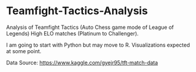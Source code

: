 # Teamfight-Tactics-Analysis

Analysis of Teamfight Tactics (Auto Chess game mode of League of Legends) High ELO matches (Platinum to Challenger). 

I am going to start with Python but may move to R. Visualizations expected at some point. 

Data Source: https://www.kaggle.com/gyejr95/tft-match-data
